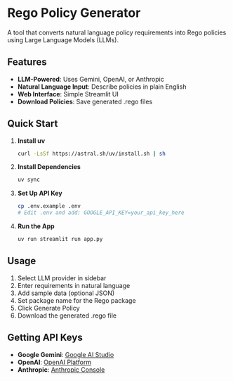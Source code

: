 # Rego Policy Generator

A tool that converts natural language policy requirements into Rego policies using Large Language Models (LLMs).

## Features

- **LLM-Powered**: Uses Gemini, OpenAI, or Anthropic
- **Natural Language Input**: Describe policies in plain English
- **Web Interface**: Simple Streamlit UI
- **Download Policies**: Save generated .rego files

## Quick Start

1. **Install uv**
   ```bash
   curl -LsSf https://astral.sh/uv/install.sh | sh
   ```

2. **Install Dependencies**
   ```bash
   uv sync
   ```

3. **Set Up API Key**
   ```bash
   cp .env.example .env
   # Edit .env and add: GOOGLE_API_KEY=your_api_key_here
   ```

4. **Run the App**
   ```bash
   uv run streamlit run app.py
   ```

## Usage

1. Select LLM provider in sidebar
2. Enter requirements in natural language
3. Add sample data (optional JSON)
4. Set package name for the Rego package
5. Click Generate Policy
6. Download the generated .rego file

## Getting API Keys

- **Google Gemini**: [Google AI Studio](https://makersuite.google.com/app/apikey)
- **OpenAI**: [OpenAI Platform](https://platform.openai.com/api-keys)
- **Anthropic**: [Anthropic Console](https://console.anthropic.com/)
